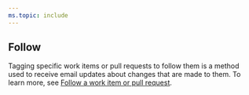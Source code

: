 ```yaml
---
ms.topic: include
---
```



## Follow 

Tagging specific work items or pull requests to follow them is a method used to receive email updates about changes that are made to them. To learn more, see [Follow a work item or pull request](../../boards/work-items/follow-work-items.md).